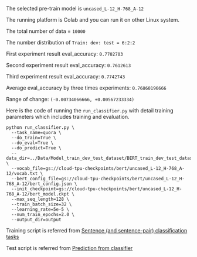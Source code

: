 The selected pre-train model is `uncased_L-12_H-768_A-12`

The running platform is Colab and you can run it on other Linux system.

The total number of data = `10000`

The number distribution of `Train: dev: test = 6:2:2`

First experiment result eval_accuracy: `0.7702703`

Second experiment result eval_accuracy: `0.7612613`

Third experiment result eval_accuracy: `0.7742743`

Average eval_accuracy by three times experiments: `0.76860196666`

Range of change: `(-0.00734066666, +0.00567233334)`

Here is the code of running the `run_classifier.py` with detail training parameters which includes training and evaluation.
```
python run_classifier.py \
  --task_name=quora \
  --do_train=True \
  --do_eval=True \
  --do_predict=True \
  --data_dir=../Data/Model_train_dev_test_dataset/BERT_train_dev_test_dataset/ \
  --vocab_file=gs://cloud-tpu-checkpoints/bert/uncased_L-12_H-768_A-12/vocab.txt \
  --bert_config_file=gs://cloud-tpu-checkpoints/bert/uncased_L-12_H-768_A-12/bert_config.json \
  --init_checkpoint=gs://cloud-tpu-checkpoints/bert/uncased_L-12_H-768_A-12/bert_model.ckpt \
  --max_seq_length=128 \
  --train_batch_size=32 \
  --learning_rate=5e-5 \
  --num_train_epochs=2.0 \
  --output_dir=output 
```

Training script is referred from [Sentence (and sentence-pair) classification tasks](https://github.com/google-research/bert#sentence-and-sentence-pair-classification-tasks)

Test script is referred from [Prediction from classifier](https://github.com/google-research/bert#prediction-from-classifier)
